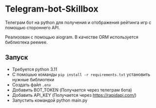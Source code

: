 # Telegram-bot-Skillbox
Телеграм бот на python для получения и отображения рейтинга игр с помощью стороннего API.

Реализован с помощью aiogram. 
В качестве ORM используется библиотека peewee.

## Запуск
* Требуется python 3.11
* С помошью команды `pip install -r requirements.txt` установить нужные библиотеки
* Создать файл `.env`
* Добавить BOT_TOKEN (Получается через телеграм бота)
* Добавить API_KEY (Получается через https://rapidapi.com/)
* Запустить командой python main.py
